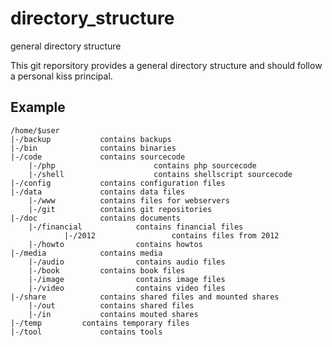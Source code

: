 # directory_structure

general directory structure

This git reporsitory provides a general directory structure and should follow a personal kiss principal.

## Example 

    /home/$user  
    |-/backup       	contains backups  
    |-/bin          	contains binaries  
    |-/code         	contains sourcecode  
        |-/php                      contains php sourcecode  
        |-/shell                    contains shellscript sourcecode  
    |-/config       	contains configuration files  
    |-/data         	contains data files  
        |-/www			contains files for webservers  
        |-/git			contains git repositories  
    |-/doc          	contains documents  
        |-/financial        	contains financial files  
                |-/2012             	contains files from 2012  
        |-/howto            	contains howtos  
    |-/media        	contains media  
        |-/audio            	contains audio files  
        |-/book			contains book files  
        |-/image            	contains image files  
        |-/video            	contains video files  
    |-/share        	contains shared files and mounted shares  
        |-/out			contains shared files  
        |-/in			contains mouted shares  
    |-/temp			contains temporary files  
    |-/tool 	       	contains tools  

